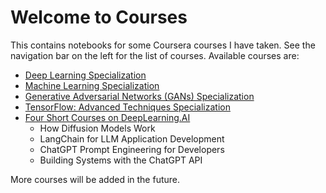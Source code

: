 # Welcome to Courses

This contains notebooks for some Coursera courses I have taken. See the navigation bar on the left for the list of courses. Available courses are:

- [Deep Learning Specialization](https://www.coursera.org/specializations/deep-learning)
- [Machine Learning Specialization](https://www.coursera.org/specializations/machine-learning)
- [Generative Adversarial Networks (GANs) Specialization](https://www.coursera.org/specializations/generative-adversarial-networks-gans)
- [TensorFlow: Advanced Techniques Specialization](https://www.coursera.org/specializations/tensorflow-advanced-techniques)
- [Four Short Courses on DeepLearning.AI](https://learn.deeplearning.ai/)
  - How Diffusion Models Work
  - LangChain for LLM Application Development
  - ChatGPT Prompt Engineering for Developers
  - Building Systems with the ChatGPT API

More courses will be added in the future.
